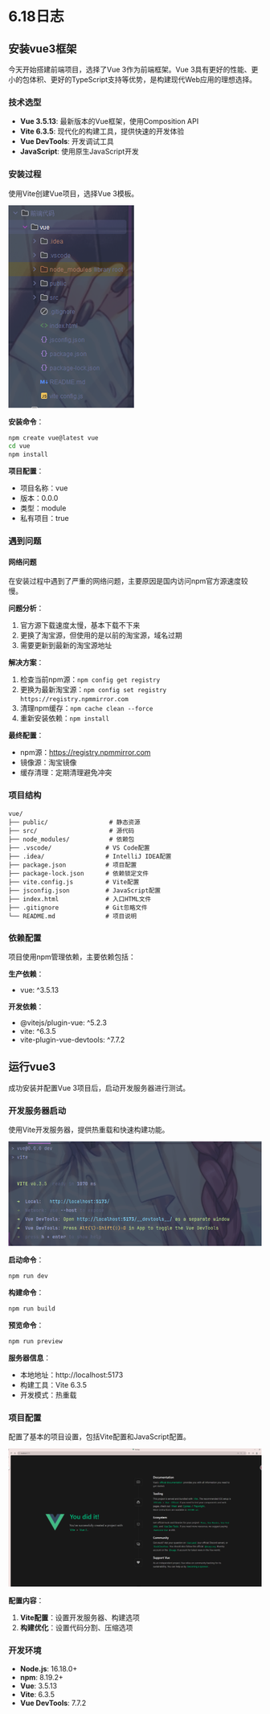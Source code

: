 # 6.18日志

## 安装vue3框架

今天开始搭建前端项目，选择了Vue 3作为前端框架。Vue 3具有更好的性能、更小的包体积、更好的TypeScript支持等优势，是构建现代Web应用的理想选择。

### 技术选型
- **Vue 3.5.13**: 最新版本的Vue框架，使用Composition API
- **Vite 6.3.5**: 现代化的构建工具，提供快速的开发体验
- **Vue DevTools**: 开发调试工具
- **JavaScript**: 使用原生JavaScript开发

### 安装过程

使用Vite创建Vue项目，选择Vue 3模板。

![image-20250618165700961](img/image-20250618165700961.png)

**安装命令**：
```bash
npm create vue@latest vue
cd vue
npm install
```

**项目配置**：
- 项目名称：vue
- 版本：0.0.0
- 类型：module
- 私有项目：true

### 遇到问题

#### 网络问题

在安装过程中遇到了严重的网络问题，主要原因是国内访问npm官方源速度较慢。

**问题分析**：
1. 官方源下载速度太慢，基本下载不下来
2. 更换了淘宝源，但使用的是以前的淘宝源，域名过期
3. 需要更新到最新的淘宝源地址

**解决方案**：
1. 检查当前npm源：`npm config get registry`
2. 更换为最新淘宝源：`npm config set registry https://registry.npmmirror.com`
3. 清理npm缓存：`npm cache clean --force`
4. 重新安装依赖：`npm install`

**最终配置**：
- npm源：https://registry.npmmirror.com
- 镜像源：淘宝镜像
- 缓存清理：定期清理避免冲突

### 项目结构

```
vue/
├── public/                 # 静态资源
├── src/                    # 源代码
├── node_modules/           # 依赖包
├── .vscode/               # VS Code配置
├── .idea/                 # IntelliJ IDEA配置
├── package.json           # 项目配置
├── package-lock.json      # 依赖锁定文件
├── vite.config.js         # Vite配置
├── jsconfig.json          # JavaScript配置
├── index.html             # 入口HTML文件
├── .gitignore             # Git忽略文件
└── README.md              # 项目说明
```

### 依赖配置

项目使用npm管理依赖，主要依赖包括：

**生产依赖**：
- vue: ^3.5.13

**开发依赖**：
- @vitejs/plugin-vue: ^5.2.3
- vite: ^6.3.5
- vite-plugin-vue-devtools: ^7.7.2

## 运行vue3

成功安装并配置Vue 3项目后，启动开发服务器进行测试。

### 开发服务器启动

使用Vite开发服务器，提供热重载和快速构建功能。

![image-20250618165801901](img/image-20250618165801901.png)

**启动命令**：
```bash
npm run dev
```

**构建命令**：
```bash
npm run build
```

**预览命令**：
```bash
npm run preview
```

**服务器信息**：
- 本地地址：http://localhost:5173
- 构建工具：Vite 6.3.5
- 开发模式：热重载

### 项目配置

配置了基本的项目设置，包括Vite配置和JavaScript配置。

![image-20250618165854107](img/image-20250618165854107.png)

**配置内容**：

1. **Vite配置**：设置开发服务器、构建选项
4. **构建优化**：设置代码分割、压缩选项

### 开发环境

- **Node.js**: 16.18.0+
- **npm**: 8.19.2+
- **Vue**: 3.5.13
- **Vite**: 6.3.5
- **Vue DevTools**: 7.7.2

